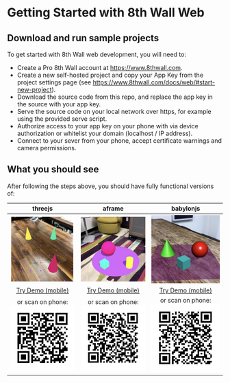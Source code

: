 # Getting Started with 8th Wall Web

## Download and run sample projects

To get started with 8th Wall web development, you will need to:
* Create a Pro 8th Wall account at https://www.8thwall.com.
* Create a new self-hosted project and copy your App Key from the project settings page (see https://www.8thwall.com/docs/web/#start-new-project).
* Download the source code from this repo, and replace the app key in the source with your app key.
* Serve the source code on your local network over https, for example using the provided serve script.
* Authorize access to your app key on your phone with via device authorization or whitelist your domain (localhost / IP address).
* Connect to your sever from your phone, accept certificate warnings and camera permissions.

## What you should see

After following the steps above, you should have fully functional versions of:

threejs | aframe | babylonjs
:-----: | :----: | :-------:
![xr3js-screenshot](../images/screenshot-xr3js.jpg) | ![xraframe-screenshot](../images/screenshot-xraframe.jpg) | ![xrbabylonjs-screenshot](../images/screenshot-xrbabylonjs.jpg)
[Try Demo (mobile)](https://apps.8thwall.com/8thWall/gettingstarted_xr3js) | [Try Demo (mobile)](https://apps.8thwall.com/8thWall/gettingstarted_xraframe) | [Try Demo (mobile)](https://apps.8thwall.com/8thWall/gettingstarted_xrbabylonjs)
or scan on phone:<br> ![QR1](../images/qr-gettingstarted_xr3js.png) | or scan on phone:<br> ![QR2](../images/qr-gettingstarted_xraframe.png) | or scan on phone:<br> ![QR3](../images/qr-gettingstarted_xrbabylonjs.png)
